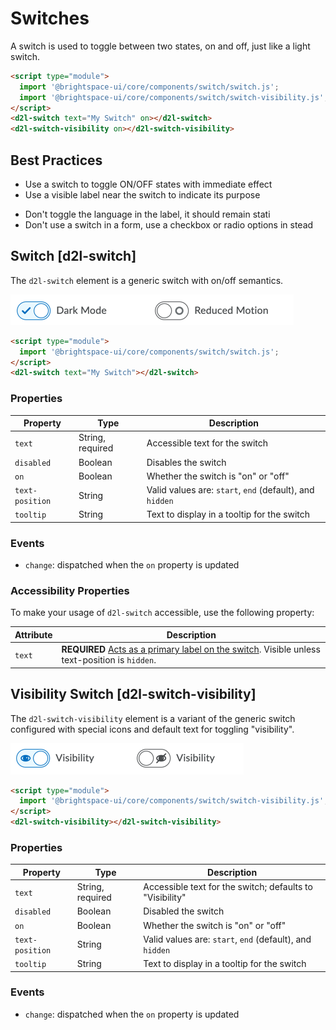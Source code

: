 # Switches

A switch is used to toggle between two states, on and off, just like a light switch.

<!-- docs: demo -->
```html
<script type="module">
  import '@brightspace-ui/core/components/switch/switch.js';
  import '@brightspace-ui/core/components/switch/switch-visibility.js';
</script>
<d2l-switch text="My Switch" on></d2l-switch>
<d2l-switch-visibility on></d2l-switch-visibility>
```

## Best Practices

<!-- docs: start best practices -->
<!-- docs: start dos -->
* Use a switch to toggle ON/OFF states with immediate effect
* Use a visible label near the switch to indicate its purpose
<!-- docs: end dos -->

<!-- docs: start donts -->
* Don't toggle the language in the label, it should remain stati
* Don't use a switch in a form, use a checkbox or radio options in stead
<!-- docs: end donts -->
<!-- docs: end best practices -->

## Switch [d2l-switch]
The `d2l-switch` element is a generic switch with on/off semantics.
<!-- docs: start hidden content -->
![Switch](./screenshots/switch.png?raw=true)
<!-- docs: end hidden content -->

<!-- docs: demo live name:d2l-switch -->
```html
<script type="module">
  import '@brightspace-ui/core/components/switch/switch.js';
</script>
<d2l-switch text="My Switch"></d2l-switch>
```

<!-- docs: start hidden content -->
### Properties

| Property | Type | Description |
|---|---|---|
| `text` | String, required | Accessible text for the switch |
| `disabled` | Boolean | Disables the switch |
| `on` | Boolean | Whether the switch is "on" or "off" |
| `text-position` | String | Valid values are: `start`, `end` (default), and `hidden` |
| `tooltip` | String | Text to display in a tooltip for the switch |
### Events

- `change`: dispatched when the `on` property is updated
<!-- docs: end hidden content -->

### Accessibility Properties

To make your usage of `d2l-switch` accessible, use the following property:

| Attribute | Description |
|---|---|
| `text` | **REQUIRED** [Acts as a primary label on the switch](https://www.w3.org/WAI/tutorials/forms/labels/). Visible unless text-position is `hidden`. |

## Visibility Switch [d2l-switch-visibility]

The `d2l-switch-visibility` element is a variant of the generic switch configured with special icons and default text for toggling "visibility".

<!-- docs: start hidden content -->
![Visibility Switch](./screenshots/switch-visibility.png?raw=true)
<!-- docs: end hidden content -->

<!-- docs: demo live name:d2l-switch-visibility -->
```html
<script type="module">
  import '@brightspace-ui/core/components/switch/switch-visibility.js';
</script>
<d2l-switch-visibility></d2l-switch-visibility>
```

<!-- docs: start hidden content -->
### Properties

| Property | Type | Description |
|---|---|---|
| `text`| String, required | Accessible text for the switch; defaults to "Visibility" |
| `disabled` | Boolean | Disabled the switch |
| `on` | Boolean | Whether the switch is "on" or "off" |
| `text-position` | String | Valid values are: `start`, `end` (default), and `hidden` |
| `tooltip` | String | Text to display in a tooltip for the switch |

### Events

- `change`: dispatched when the `on` property is updated
<!-- docs: end hidden content -->
